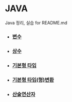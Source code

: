 # JAVA
Java 정리, 실습 for README.md

* ### [변수][https://github.com/Almondshin/CS_Interview/blob/main/%EB%B3%80%EC%88%98.md] 

[https://github.com/Almondshin/CS_Interview/blob/main/%EB%B3%80%EC%88%98.md]: https://github.com/Almondshin/CS_Interview/blob/main/%EB%B3%80%EC%88%98.md

* ### [상수][https://github.com/Almondshin/CS_Interview/blob/main/%EC%83%81%EC%88%98.md]

[https://github.com/Almondshin/CS_Interview/blob/main/%EC%83%81%EC%88%98.md]: https://github.com/Almondshin/CS_Interview/blob/main/%EC%83%81%EC%88%98.md

* ### [기본형 타입][https://github.com/Almondshin/CS_Interview/blob/main/%EA%B8%B0%EB%B3%B8%ED%98%95%ED%83%80%EC%9E%85.md]

[https://github.com/Almondshin/CS_Interview/blob/main/%EA%B8%B0%EB%B3%B8%ED%98%95%ED%83%80%EC%9E%85.md]: https://github.com/Almondshin/CS_Interview/blob/main/%EA%B8%B0%EB%B3%B8%ED%98%95%ED%83%80%EC%9E%85.md

* ### [기본형 타입(형)변환][https://github.com/Almondshin/CS_Interview/blob/main/%EA%B8%B0%EB%B3%B8%ED%98%95%20%ED%83%80%EC%9E%85%EB%B3%80%ED%99%98.md]
[https://github.com/Almondshin/CS_Interview/blob/main/%EA%B8%B0%EB%B3%B8%ED%98%95%20%ED%83%80%EC%9E%85%EB%B3%80%ED%99%98.md]: https://github.com/Almondshin/CS_Interview/blob/main/%EA%B8%B0%EB%B3%B8%ED%98%95%20%ED%83%80%EC%9E%85%EB%B3%80%ED%99%98.md

* ### [산술연산자][https://github.com/Almondshin/CS_Interview/edit/main/%EC%82%B0%EC%88%A0%EC%97%B0%EC%82%B0%EC%9E%90.md]

[https://github.com/Almondshin/CS_Interview/edit/main/%EC%82%B0%EC%88%A0%EC%97%B0%EC%82%B0%EC%9E%90.md]: https://github.com/Almondshin/CS_Interview/edit/main/%EC%82%B0%EC%88%A0%EC%97%B0%EC%82%B0%EC%9E%90.md
